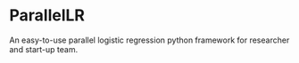 ParallelLR
==========

An easy-to-use parallel logistic regression python framework for researcher and start-up team.

